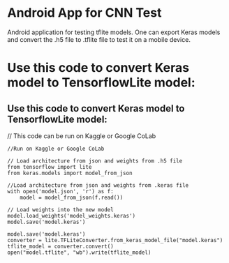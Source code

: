 # Android App for CNN Test
Android application for testing tflite models. One can export Keras models and convert the .h5 file to .tflite file to test it on a mobile device.

# Use this code to convert Keras model to TensorflowLite model: 
## Use this code to convert Keras model to TensorflowLite model: 

// This code can be run on Kaggle or Google CoLab
```
//Run on Kaggle or Google CoLab

// Load architecture from json and weights from .h5 file 
from tensorflow import lite
from keras.models import model_from_json

//Load architecture from json and weights from .keras file 
with open('model.json', 'r') as f:
    model = model_from_json(f.read())

// Load weights into the new model
model.load_weights('model_weights.keras')
model.save('model.keras')

model.save('model.keras')
converter = lite.TFLiteConverter.from_keras_model_file("model.keras")
tflite_model = converter.convert()
open("model.tflite", "wb").write(tflite_model)
```
